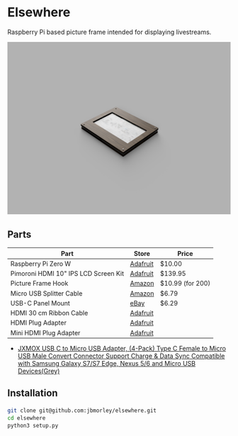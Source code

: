 # Elsewhere

Raspberry Pi based picture frame intended for displaying livestreams.

![Render](images/render.png)

## Parts

| **Part**                             | **Store**                                               | **Price**         |
| ------------------------------------ | ------------------------------------------------------- | ----------------- |
| Raspberry Pi Zero W                  | [Adafruit](https://www.adafruit.com/product/3400)       | $10.00            |
| Pimoroni HDMI 10" IPS LCD Screen Kit | [Adafruit](https://www.adafruit.com/product/4337)       | $139.95           |
| Picture Frame Hook                   | [Amazon](https://www.amazon.com/gp/product/B07GLCXVZZ/) | $10.99 (for 200)  |
| Micro USB Splitter Cable             | [Amazon](https://www.amazon.com/gp/product/B017OPOG58/) | $6.79             |
| USB-C Panel Mount                    | [eBay](https://www.ebay.com/itm/143134180140)           | $6.29             |
| HDMI 30 cm Ribbon Cable              | [Adafruit](https://www.adafruit.com/product/3562)       |                   |
| HDMI Plug Adapter                    | [Adafruit](https://www.adafruit.com/product/3548)       |                   |
| Mini HDMI Plug Adapter               | [Adafruit](https://www.adafruit.com/product/3552)       |                   |


- [JXMOX USB C to Micro USB Adapter, (4-Pack) Type C Female to Micro USB Male Convert Connector Support Charge & Data Sync Compatible with Samsung Galaxy S7/S7 Edge, Nexus 5/6 and Micro USB Devices(Grey)](https://www.amazon.com/gp/product/B07GH5KJH2/)

## Installation

```bash
git clone git@github.com:jbmorley/elsewhere.git
cd elsewhere
python3 setup.py
```

